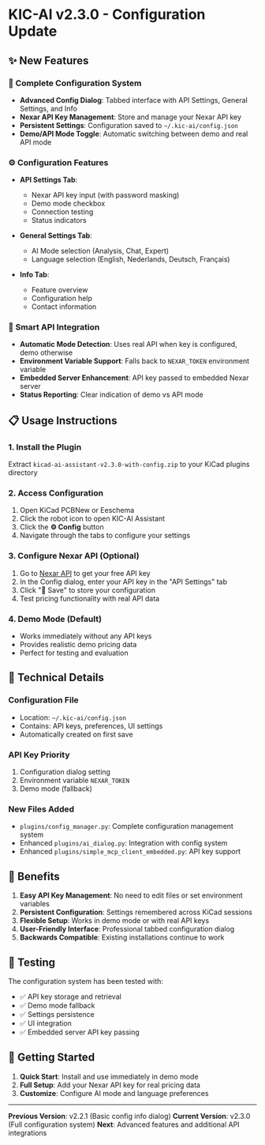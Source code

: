 # KIC-AI v2.3.0 - Configuration Update

## ✨ New Features

### 🔧 Complete Configuration System
- **Advanced Config Dialog**: Tabbed interface with API Settings, General Settings, and Info
- **Nexar API Key Management**: Store and manage your Nexar API key
- **Persistent Settings**: Configuration saved to `~/.kic-ai/config.json`
- **Demo/API Mode Toggle**: Automatic switching between demo and real API mode

### ⚙️ Configuration Features
- **API Settings Tab**:
  - Nexar API key input (with password masking)
  - Demo mode checkbox
  - Connection testing
  - Status indicators
  
- **General Settings Tab**:
  - AI Mode selection (Analysis, Chat, Expert)
  - Language selection (English, Nederlands, Deutsch, Français)
  
- **Info Tab**:
  - Feature overview
  - Configuration help
  - Contact information

### 🔄 Smart API Integration
- **Automatic Mode Detection**: Uses real API when key is configured, demo otherwise
- **Environment Variable Support**: Falls back to `NEXAR_TOKEN` environment variable
- **Embedded Server Enhancement**: API key passed to embedded Nexar server
- **Status Reporting**: Clear indication of demo vs API mode

## 📋 Usage Instructions

### 1. Install the Plugin
Extract `kicad-ai-assistant-v2.3.0-with-config.zip` to your KiCad plugins directory

### 2. Access Configuration
1. Open KiCad PCBNew or Eeschema
2. Click the robot icon to open KIC-AI Assistant
3. Click the **⚙️ Config** button
4. Navigate through the tabs to configure your settings

### 3. Configure Nexar API (Optional)
1. Go to [Nexar API](https://nexar.com/api) to get your free API key
2. In the Config dialog, enter your API key in the "API Settings" tab
3. Click "💾 Save" to store your configuration
4. Test pricing functionality with real API data

### 4. Demo Mode (Default)
- Works immediately without any API keys
- Provides realistic demo pricing data
- Perfect for testing and evaluation

## 🔧 Technical Details

### Configuration File
- Location: `~/.kic-ai/config.json`
- Contains: API keys, preferences, UI settings
- Automatically created on first save

### API Key Priority
1. Configuration dialog setting
2. Environment variable `NEXAR_TOKEN`
3. Demo mode (fallback)

### New Files Added
- `plugins/config_manager.py`: Complete configuration management system
- Enhanced `plugins/ai_dialog.py`: Integration with config system
- Enhanced `plugins/simple_mcp_client_embedded.py`: API key support

## 🎯 Benefits

1. **Easy API Key Management**: No need to edit files or set environment variables
2. **Persistent Configuration**: Settings remembered across KiCad sessions
3. **Flexible Setup**: Works in demo mode or with real API keys
4. **User-Friendly Interface**: Professional tabbed configuration dialog
5. **Backwards Compatible**: Existing installations continue to work

## 🧪 Testing

The configuration system has been tested with:
- ✅ API key storage and retrieval
- ✅ Demo mode fallback
- ✅ Settings persistence
- ✅ UI integration
- ✅ Embedded server API key passing

## 🚀 Getting Started

1. **Quick Start**: Install and use immediately in demo mode
2. **Full Setup**: Add your Nexar API key for real pricing data
3. **Customize**: Configure AI mode and language preferences

---

**Previous Version**: v2.2.1 (Basic config info dialog)
**Current Version**: v2.3.0 (Full configuration system)
**Next**: Advanced features and additional API integrations
